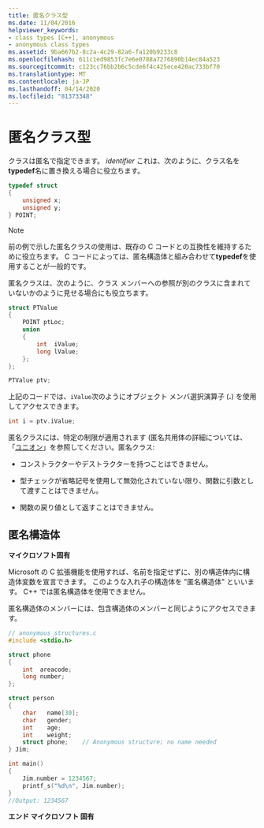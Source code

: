 ```yaml
---
title: 匿名クラス型
ms.date: 11/04/2016
helpviewer_keywords:
- class types [C++], anonymous
- anonymous class types
ms.assetid: 9ba667b2-8c2a-4c29-82a6-fa120b9233c8
ms.openlocfilehash: 611c1ed9853fc7e6e0788a7276890b14ec84a523
ms.sourcegitcommit: c123cc76bb2b6c5cde6f4c425ece420ac733bf70
ms.translationtype: MT
ms.contentlocale: ja-JP
ms.lasthandoff: 04/14/2020
ms.locfileid: "81373348"
---
```

# <a name="anonymous-class-types"></a>匿名クラス型

クラスは匿名で指定できます。 *identifier* これは、次のように、クラス名を**typedef**名に置き換える場合に役立ちます。

```cpp
typedef struct
{
    unsigned x;
    unsigned y;
} POINT;
```

> [!NOTE]
> 前の例で示した匿名クラスの使用は、既存の C コードとの互換性を維持するために役立ちます。 C コードによっては、匿名構造体と組み合わせて**typedef**を使用することが一般的です。

匿名クラスは、次のように、クラス メンバーへの参照が別のクラスに含まれていないかのように見せる場合にも役立ちます。

```cpp
struct PTValue
{
    POINT ptLoc;
    union
    {
        int  iValue;
        long lValue;
    };
};

PTValue ptv;
```

上記のコードでは、`iValue`次のようにオブジェクト メンバ選択演算子 (**.**) を使用してアクセスできます。

```cpp
int i = ptv.iValue;
```

匿名クラスには、特定の制限が適用されます  (匿名共用体の詳細については、「[ユニオン](../cpp/unions.md)」を参照してください。匿名クラス:

- コンストラクターやデストラクターを持つことはできません。

- 型チェックが省略記号を使用して無効化されていない限り、関数に引数として渡すことはできません。

- 関数の戻り値として返すことはできません。

## <a name="anonymous-structs"></a>匿名構造体

**マイクロソフト固有**

Microsoft の C 拡張機能を使用すれば、名前を指定せずに、別の構造体内に構造体変数を宣言できます。 このような入れ子の構造体を "匿名構造体" といいます。 C++ では匿名構造体を使用できません。

匿名構造体のメンバーには、包含構造体のメンバーと同じようにアクセスできます。

```cpp
// anonymous_structures.c
#include <stdio.h>

struct phone
{
    int  areacode;
    long number;
};

struct person
{
    char   name[30];
    char   gender;
    int    age;
    int    weight;
    struct phone;    // Anonymous structure; no name needed
} Jim;

int main()
{
    Jim.number = 1234567;
    printf_s("%d\n", Jim.number);
}
//Output: 1234567
```

**エンド マイクロソフト 固有**
